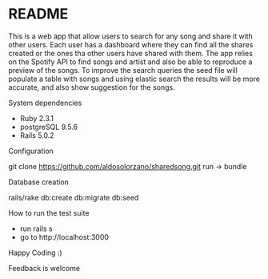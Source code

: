 # README

This is a web app that allow users to search for any song and share it with other users. 
Each user has a dashboard where they can find all the shares created or the ones tha other users have shared with them.
The app relies on the Spotify API to find songs and artist and also be able to reproduce a preview of the songs.
To improve the search queries the seed file will populate a table with songs and using elastic search the results will be more accurate, and also show suggestion for the songs.

System dependencies
  - Ruby 2.3.1
  - postgreSQL 9.5.6
  - Rails 5.0.2

Configuration

  git clone https://github.com/aldosolorzano/sharedsong.git 
  run ->  bundle
  
Database creation

  rails/rake db:create db:migrate db:seed

How to run the test suite

  - run rails s  
  - go to http://localhost:3000
  
Happy Coding :)

Feedback is welcome 

